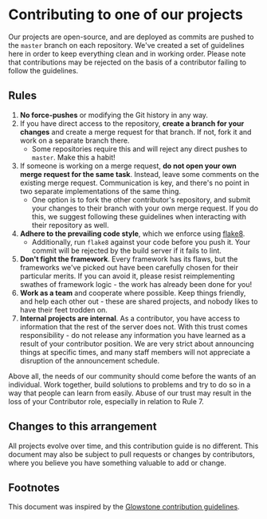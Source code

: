 # Contributing to one of our projects

Our projects are open-source, and are deployed as commits are pushed to the `master` branch on each repository.
We've created a set of guidelines here in order to keep everything clean and in working order. Please note that
contributions may be rejected on the basis of a contributor failing to follow the guidelines.

## Rules

1. **No force-pushes** or modifying the Git history in any way.
1. If you have direct access to the repository, **create a branch for your changes** and create a merge request for that branch.
   If not, fork it and work on a separate branch there.
    * Some repositories require this and will reject any direct pushes to `master`. Make this a habit!
1. If someone is working on a merge request, **do not open your own merge request for the same task**. Instead, leave some comments
   on the existing merge request. Communication is key, and there's no point in two separate implementations of the same thing.
    * One option is to fork the other contributor's repository, and submit your changes to their branch with your 
      own merge request. If you do this, we suggest following these guidelines when interacting with their repository 
      as well.
1. **Adhere to the prevailing code style**, which we enforce using [flake8](http://flake8.pycqa.org/en/latest/index.html).
    * Additionally, run `flake8` against your code before you push it. Your commit will be rejected by the build server 
      if it fails to lint.
1. **Don't fight the framework**. Every framework has its flaws, but the frameworks we've picked out have been carefully 
    chosen for their particular merits. If you can avoid it, please resist reimplementing swathes of framework logic - the
    work has already been done for you!
1. **Work as a team** and cooperate where possible. Keep things friendly, and help each other out - these are shared
    projects, and nobody likes to have their feet trodden on.
1. **Internal projects are internal**. As a contributor, you have access to information that the rest of the server
    does not. With this trust comes responsibility - do not release any information you have learned as a result of
    your contributor position. We are very strict about announcing things at specific times, and many staff members
    will not appreciate a disruption of the announcement schedule.

Above all, the needs of our community should come before the wants of an individual. Work together, build solutions to
problems and try to do so in a way that people can learn from easily. Abuse of our trust may result in the loss of your Contributor role, especially in relation to Rule 7.

## Changes to this arrangement

All projects evolve over time, and this contribution guide is no different. This document may also be subject to pull 
requests or changes by contributors, where you believe you have something valuable to add or change.

## Footnotes

This document was inspired by the [Glowstone contribution guidelines](https://github.com/GlowstoneMC/Glowstone/blob/dev/docs/CONTRIBUTING.md).


